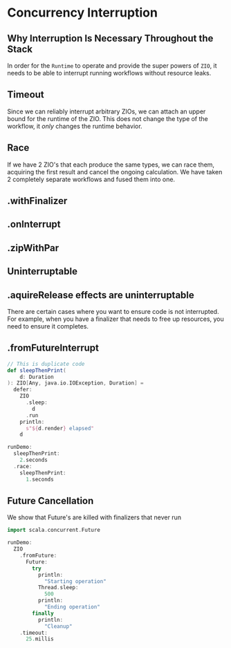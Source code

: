 # Concurrency Interruption

## Why Interruption Is Necessary Throughout the Stack
In order for the `Runtime`  to operate and provide the super powers of `ZIO`, it needs to be able to interrupt running workflows without resource leaks.

## Timeout
Since we can reliably interrupt arbitrary ZIOs, we can attach an upper bound for the runtime of the ZIO.
This does not change the type of the workflow, it _only_ changes the runtime behavior.

## Race
If we have 2 ZIO's that each produce the same types, we can race them, acquiring the first result and cancel the ongoing calculation.
We have taken 2 completely separate workflows and fused them into one.

## .withFinalizer
## .onInterrupt
## .zipWithPar
## Uninterruptable
## .aquireRelease effects are uninterruptable
There are certain cases where you want to ensure code is not interrupted.
For example, when you have a finalizer that needs to free up resources, you need to ensure it completes.
## .fromFutureInterrupt



```scala mdoc
// This is duplicate code
def sleepThenPrint(
    d: Duration
): ZIO[Any, java.io.IOException, Duration] =
  defer:
    ZIO
      .sleep:
        d
      .run
    println:
      s"${d.render} elapsed"
    d
```

```scala mdoc
runDemo:
  sleepThenPrint:
    2.seconds
  .race:
    sleepThenPrint:
      1.seconds
```

## Future Cancellation

We show that Future's are killed with finalizers that never run

```scala mdoc
import scala.concurrent.Future

runDemo:
  ZIO
    .fromFuture:
      Future:
        try
          println:
            "Starting operation"
          Thread.sleep:
            500
          println:
            "Ending operation"
        finally
          println:
            "Cleanup"
    .timeout:
      25.millis
```
